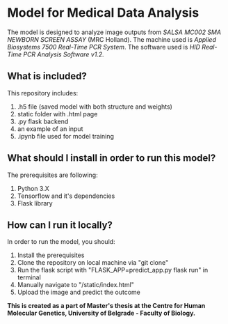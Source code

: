 # Model for Medical Data Analysis
The model is designed to analyze image outputs from *SALSA MC002 SMA NEWBORN SCREEN ASSAY* (MRC Holland).
The machine used is *Applied Biosystems 7500 Real-Time PCR System*.
The software used is *HID Real-Time PCR Analysis Software v1.2.*

## What is included?
This repository includes:
1) .h5 file (saved model with both structure and weights)
2) static folder with .html page
3) .py flask backend
4) an example of an input
5) .ipynb file used for model training

## What should I install in order to run this model?
The prerequisites are following:
1) Python 3.X
2) Tensorflow and it's dependencies
3) Flask library

## How can I run it locally?
In order to run the model, you should:
1) Install the prerequisites
2) Clone the repository on local machine via "git clone"
3) Run the flask script with "FLASK_APP=predict_app.py flask run" in terminal
4) Manually navigate to "/static/index.html"
5) Upload the image and predict the outcome



**This is created as a part of Master's thesis at the Centre for Human Molecular Genetics, University of Belgrade - Faculty of Biology.**
